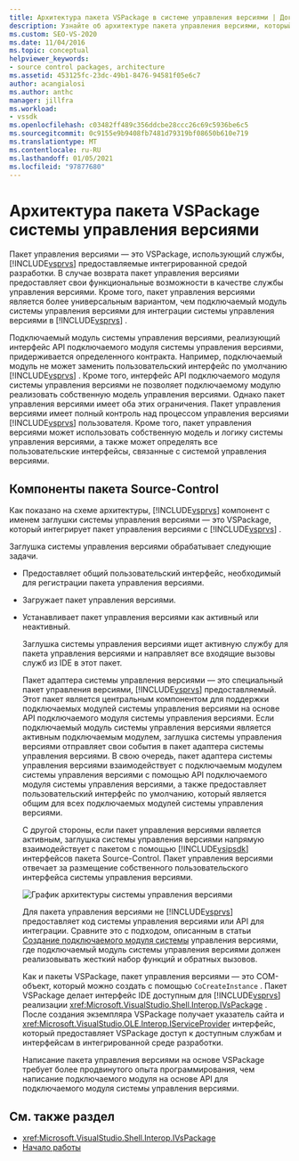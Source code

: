 ```yaml
---
title: Архитектура пакета VSPackage в системе управления версиями | Документация Майкрософт
description: Узнайте об архитектуре пакета управления версиями, который является пакетом VSPackage, предоставляющим функциональные возможности Visual Studio в качестве службы управления версиями.
ms.custom: SEO-VS-2020
ms.date: 11/04/2016
ms.topic: conceptual
helpviewer_keywords:
- source control packages, architecture
ms.assetid: 453125fc-23dc-49b1-8476-94581f05e6c7
author: acangialosi
ms.author: anthc
manager: jillfra
ms.workload:
- vssdk
ms.openlocfilehash: c03482ff489c356ddcbe28ccc26c69c5936be6c5
ms.sourcegitcommit: 0c9155e9b9408fb7481d79319bf08650b610e719
ms.translationtype: MT
ms.contentlocale: ru-RU
ms.lasthandoff: 01/05/2021
ms.locfileid: "97877680"
---
```

# <a name="source-control-vspackage-architecture"></a>Архитектура пакета VSPackage системы управления версиями
Пакет управления версиями — это VSPackage, использующий службы, [!INCLUDE[vsprvs](../../code-quality/includes/vsprvs_md.md)] предоставляемые интегрированной средой разработки. В случае возврата пакет управления версиями предоставляет свои функциональные возможности в качестве службы управления версиями. Кроме того, пакет управления версиями является более универсальным вариантом, чем подключаемый модуль системы управления версиями для интеграции системы управления версиями в [!INCLUDE[vsprvs](../../code-quality/includes/vsprvs_md.md)] .

 Подключаемый модуль системы управления версиями, реализующий интерфейс API подключаемого модуля системы управления версиями, придерживается определенного контракта. Например, подключаемый модуль не может заменить пользовательский интерфейс по умолчанию [!INCLUDE[vsprvs](../../code-quality/includes/vsprvs_md.md)] . Кроме того, интерфейс API подключаемого модуля системы управления версиями не позволяет подключаемому модулю реализовать собственную модель управления версиями. Однако пакет управления версиями имеет оба этих ограничения. Пакет управления версиями имеет полный контроль над процессом управления версиями [!INCLUDE[vsprvs](../../code-quality/includes/vsprvs_md.md)] пользователя. Кроме того, пакет управления версиями может использовать собственную модель и логику системы управления версиями, а также может определять все пользовательские интерфейсы, связанные с системой управления версиями.

## <a name="source-control-package-components"></a>Компоненты пакета Source-Control
 Как показано на схеме архитектуры, [!INCLUDE[vsprvs](../../code-quality/includes/vsprvs_md.md)] компонент с именем заглушки системы управления версиями — это VSPackage, который интегрирует пакет управления версиями с [!INCLUDE[vsprvs](../../code-quality/includes/vsprvs_md.md)] .

 Заглушка системы управления версиями обрабатывает следующие задачи.

- Предоставляет общий пользовательский интерфейс, необходимый для регистрации пакета управления версиями.

- Загружает пакет управления версиями.

- Устанавливает пакет управления версиями как активный или неактивный.

  Заглушка системы управления версиями ищет активную службу для пакета управления версиями и направляет все входящие вызовы служб из IDE в этот пакет.

  Пакет адаптера системы управления версиями — это специальный пакет управления версиями, [!INCLUDE[vsprvs](../../code-quality/includes/vsprvs_md.md)] предоставляемый. Этот пакет является центральным компонентом для поддержки подключаемых модулей системы управления версиями на основе API подключаемого модуля системы управления версиями. Если подключаемый модуль системы управления версиями является активным подключаемым модулем, заглушка системы управления версиями отправляет свои события в пакет адаптера системы управления версиями. В свою очередь, пакет адаптера системы управления версиями взаимодействует с подключаемым модулем системы управления версиями с помощью API подключаемого модуля системы управления версиями, а также предоставляет пользовательский интерфейс по умолчанию, который является общим для всех подключаемых модулей системы управления версиями.

  С другой стороны, если пакет управления версиями является активным, заглушка системы управления версиями напрямую взаимодействует с пакетом с помощью [!INCLUDE[vsipsdk](../../extensibility/includes/vsipsdk_md.md)] интерфейсов пакета Source-Control. Пакет управления версиями отвечает за размещение собственного пользовательского интерфейса системы управления версиями.

  ![График архитектуры системы управления версиями](../../extensibility/internals/media/vsipsccarch.gif "всипсккарч")

  Для пакета управления версиями не [!INCLUDE[vsprvs](../../code-quality/includes/vsprvs_md.md)] предоставляет код системы управления версиями или API для интеграции. Сравните это с подходом, описанным в статьи [Создание подключаемого модуля системы](../../extensibility/internals/creating-a-source-control-plug-in.md) управления версиями, где подключаемый модуль системы управления версиями должен реализовывать жесткий набор функций и обратных вызовов.

  Как и пакеты VSPackage, пакет управления версиями — это COM-объект, который можно создать с помощью `CoCreateInstance` . Пакет VSPackage делает интерфейс IDE доступным для [!INCLUDE[vsprvs](../../code-quality/includes/vsprvs_md.md)] реализации <xref:Microsoft.VisualStudio.Shell.Interop.IVsPackage> . После создания экземпляра VSPackage получает указатель сайта и <xref:Microsoft.VisualStudio.OLE.Interop.IServiceProvider> интерфейс, который предоставляет VSPackage доступ к доступным службам и интерфейсам в интегрированной среде разработки.

  Написание пакета управления версиями на основе VSPackage требует более продвинутого опыта программирования, чем написание подключаемого модуля на основе API для подключаемого модуля системы управления версиями.

## <a name="see-also"></a>См. также раздел
- <xref:Microsoft.VisualStudio.Shell.Interop.IVsPackage>
- [Начало работы](../../extensibility/internals/getting-started-with-source-control-vspackages.md)
